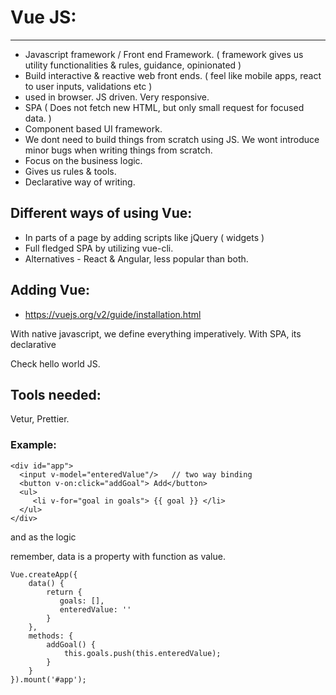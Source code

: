 # Vue JS:

---

- Javascript framework / Front end Framework. ( framework gives us utility functionalities & rules, guidance, opinionated )
- Build interactive & reactive web front ends. ( feel like mobile apps, react to user inputs, validations etc )
- used in browser. JS driven. Very responsive.
- SPA ( Does not fetch new HTML, but only small request for focused data. )
- Component based UI framework.
- We dont need to build things from scratch using JS. We wont introduce minor bugs when writing things from scratch.
- Focus on the business logic.
- Gives us rules & tools.
- Declarative way of writing.

## Different ways of using Vue:

- In parts of a page by adding scripts like jQuery ( widgets )
- Full fledged SPA by utilizing vue-cli.
- Alternatives - React & Angular, less popular than both. 

## Adding Vue:

- https://vuejs.org/v2/guide/installation.html

With native javascript, we define everything imperatively.
With SPA, its declarative

Check hello world JS.

## Tools needed:

Vetur, Prettier.

### Example:

```
<div id="app">
  <input v-model="enteredValue"/>   // two way binding 
  <button v-on:click="addGoal"> Add</button>
  <ul>
     <li v-for="goal in goals"> {{ goal }} </li>
  </ul>
</div>
```

and as the logic

remember, data is a property with function as value.
```
Vue.createApp({
    data() {
        return {
           goals: [],
           enteredValue: ''
        }
    },
    methods: {
        addGoal() {
            this.goals.push(this.enteredValue);
        }
    }
}).mount('#app');
```
